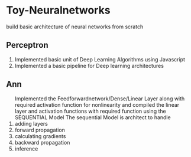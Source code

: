 # Toy-Neuralnetworks
build basic architecture of neural networks from scratch


<h2> Perceptron </h2>
<ol>
<li>Implemented basic unit of Deep Learning Algorithms using Javascript </li>
<li>Implemented a basic pipeline for Deep learning architectures </li>
</ol>

<h2> Ann </h2>
<ol>
Implemented the Feedforwardnetwork/Dense/Linear Layer along with required activation function for nonlinearity
and compiled the linear layer and activation functions with required function using the SEQUENTIAL Model 
The sequential Model is architect to handle 

<li>adding layers</li>
<li>forward propagation</li>
<li>calculating gradients </li>
<li>backward propagation</li>
<li>inference</li>


</ol>
